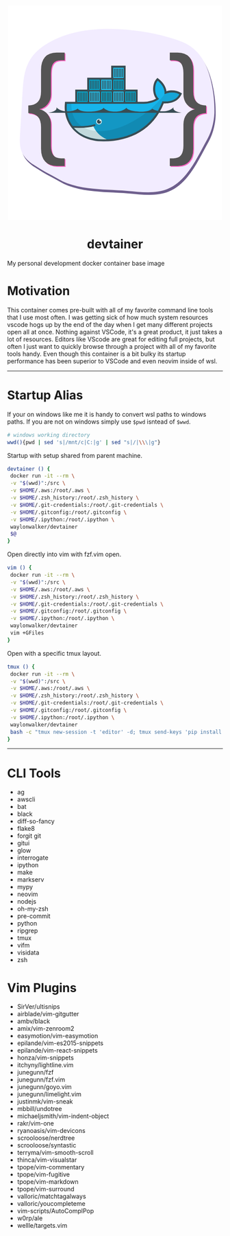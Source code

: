 <p align='center'>
<img src='devtainer.png' align='center'/>
</p>
<h1 align='center'>devtainer</h1>
My personal development docker container base image

# Motivation


This container comes pre-built with all of my favorite command line tools that
I use most often.  I was getting sick of how much system resources vscode hogs
up by the end of the day when I get many different projects open all at once.
Nothing against VSCode, it's a great product, it just takes a lot of resources.
Editors like VScode are great for editing full projects, but often I just want
to quickly browse through a project with all of my favorite tools handy.  Even
though this container is a bit bulky its startup performance has been superior
to VSCode and even neovim inside of wsl.

---

# Startup Alias

If your on windows like me it is handy to convert wsl paths to windows paths.
If you are not on windows simply use `$pwd` isntead of `$wwd`.

``` bash
# windows working directory
wwd(){pwd | sed 's|/mnt/c|C:|g' | sed "s|/|\\\|g"}
```

Startup with setup shared from parent machine.

``` bash
devtainer () {
 docker run -it --rm \
 -v "$(wwd)":/src \
 -v $HOME/.aws:/root/.aws \
 -v $HOME/.zsh_history:/root/.zsh_history \
 -v $HOME/.git-credentials:/root/.git-credentials \
 -v $HOME/.gitconfig:/root/.gitconfig \
 -v $HOME/.ipython:/root/.ipython \
 waylonwalker/devtainer 
 $@
}
```

Open directly into vim with fzf.vim open.

``` bash
vim () {
 docker run -it --rm \
 -v "$(wwd)":/src \
 -v $HOME/.aws:/root/.aws \
 -v $HOME/.zsh_history:/root/.zsh_history \
 -v $HOME/.git-credentials:/root/.git-credentials \
 -v $HOME/.gitconfig:/root/.gitconfig \
 -v $HOME/.ipython:/root/.ipython \
 waylonwalker/devtainer 
 vim +GFiles
}
```

Open with a specific tmux layout.

``` bash
tmux () {
 docker run -it --rm \
 -v "$(wwd)":/src \
 -v $HOME/.aws:/root/.aws \
 -v $HOME/.zsh_history:/root/.zsh_history \
 -v $HOME/.git-credentials:/root/.git-credentials \
 -v $HOME/.gitconfig:/root/.gitconfig \
 -v $HOME/.ipython:/root/.ipython \
 waylonwalker/devtainer 
 bash -c "tmux new-session -t 'editor' -d; tmux send-keys 'pip install -e . --no-deps &' Enter; tmux split-window -v 'zsh'; tmux send-keys nvim Space /src/ Space +GFiles C-m;tmux rotate-window; tmux select-pane -U; tmux -2 attach-session -d"
}
```

---

# CLI Tools

* ag
* awscli
* bat
* black
* diff-so-fancy
* flake8
* forgit
 git
* gitui
* glow
* interrogate
* ipython
* make
* markserv
* mypy
* neovim
* nodejs
* oh-my-zsh
* pre-commit
* python
* ripgrep
* tmux
* vifm
* visidata
* zsh

# Vim Plugins

* SirVer/ultisnips
* airblade/vim-gitgutter
* ambv/black
* amix/vim-zenroom2
* easymotion/vim-easymotion
* epilande/vim-es2015-snippets
* epilande/vim-react-snippets
* honza/vim-snippets
* itchyny/lightline.vim
* junegunn/fzf
* junegunn/fzf.vim
* junegunn/goyo.vim
* junegunn/limelight.vim
* justinmk/vim-sneak
* mbbill/undotree
* michaeljsmith/vim-indent-object
* rakr/vim-one
* ryanoasis/vim-devicons
* scrooloose/nerdtree
* scrooloose/syntastic
* terryma/vim-smooth-scroll
* thinca/vim-visualstar
* tpope/vim-commentary
* tpope/vim-fugitive
* tpope/vim-markdown
* tpope/vim-surround
* valloric/matchtagalways
* valloric/youcompleteme
* vim-scripts/AutoComplPop
* w0rp/ale
* wellle/targets.vim
